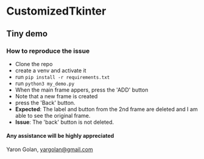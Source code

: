 # CustomizedTkinter

## Tiny demo

### How to reproduce the issue

- Clone the repo
- create a venv and activate it
- run `pip install -r requirements.txt`
- run `python3 my_demo.py`
- When the main frame appers, press the 'ADD' button
- Note that a new frame is created
- press the 'Back' button.
- **Expected**: The label and button from the 2nd frame are deleted and I am able to see the original frame.
- **Issue**: The 'back' button is not deleted.

#### Any assistance will be highly appreciated

Yaron Golan, yargolan@gmail.com
